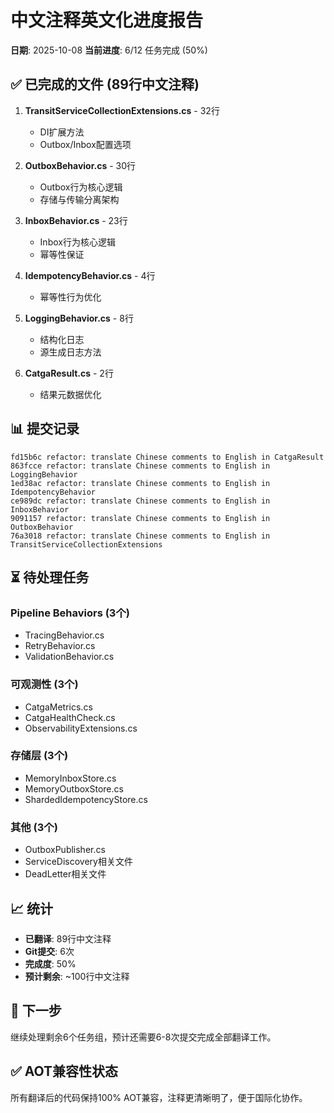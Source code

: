 # 中文注释英文化进度报告

**日期**: 2025-10-08
**当前进度**: 6/12 任务完成 (50%)

## ✅ 已完成的文件 (89行中文注释)

1. **TransitServiceCollectionExtensions.cs** - 32行
   - DI扩展方法
   - Outbox/Inbox配置选项

2. **OutboxBehavior.cs** - 30行
   - Outbox行为核心逻辑
   - 存储与传输分离架构

3. **InboxBehavior.cs** - 23行
   - Inbox行为核心逻辑
   - 幂等性保证

4. **IdempotencyBehavior.cs** - 4行
   - 幂等性行为优化

5. **LoggingBehavior.cs** - 8行
   - 结构化日志
   - 源生成日志方法

6. **CatgaResult.cs** - 2行
   - 结果元数据优化

## 📊 提交记录

```
fd15b6c refactor: translate Chinese comments to English in CatgaResult
863fcce refactor: translate Chinese comments to English in LoggingBehavior
1ed38ac refactor: translate Chinese comments to English in IdempotencyBehavior
ce989dc refactor: translate Chinese comments to English in InboxBehavior
9091157 refactor: translate Chinese comments to English in OutboxBehavior
76a3018 refactor: translate Chinese comments to English in TransitServiceCollectionExtensions
```

## ⏳ 待处理任务

### Pipeline Behaviors (3个)
- TracingBehavior.cs
- RetryBehavior.cs
- ValidationBehavior.cs

### 可观测性 (3个)
- CatgaMetrics.cs
- CatgaHealthCheck.cs
- ObservabilityExtensions.cs

### 存储层 (3个)
- MemoryInboxStore.cs
- MemoryOutboxStore.cs
- ShardedIdempotencyStore.cs

### 其他 (3个)
- OutboxPublisher.cs
- ServiceDiscovery相关文件
- DeadLetter相关文件

## 📈 统计

- **已翻译**: 89行中文注释
- **Git提交**: 6次
- **完成度**: 50%
- **预计剩余**: ~100行中文注释

## 🎯 下一步

继续处理剩余6个任务组，预计还需要6-8次提交完成全部翻译工作。

## ✅ AOT兼容性状态

所有翻译后的代码保持100% AOT兼容，注释更清晰明了，便于国际化协作。


